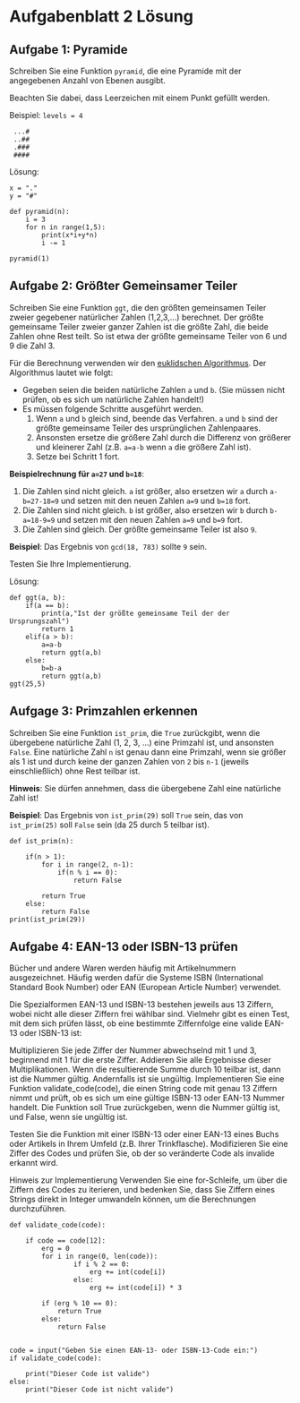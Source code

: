 # Aufgabenblatt 2 Lösung




## Aufgabe 1: Pyramide
Schreiben Sie eine Funktion `pyramid`, die eine Pyramide mit der angegebenen Anzahl von Ebenen ausgibt.

Beachten Sie dabei, dass Leerzeichen mit einem Punkt gefüllt werden.

Beispiel: `levels = 4`
```
 ...#
 ..##
 .###
 ####
```
Lösung:
```
x = "."
y = "#"

def pyramid(n):
    i = 3
    for n in range(1,5):
        print(x*i+y*n)
        i -= 1

pyramid(1)
```



## Aufgabe 2: Größter Gemeinsamer Teiler
Schreiben Sie eine Funktion `ggt`, die den größten gemeinsamen Teiler zweier gegebener natürlicher Zahlen (1,2,3,...) berechnet.
Der größte gemeinsame Teiler zweier ganzer Zahlen ist die größte Zahl, die beide Zahlen ohne Rest teilt.
So ist etwa der größte gemeinsame Teiler von 6 und 9 die Zahl 3.

Für die Berechnung verwenden wir den [euklidschen Algorithmus](https://de.wikipedia.org/wiki/Euklidischer_Algorithmus).
Der Algorithmus lautet wie folgt:

* Gegeben seien die beiden natürliche Zahlen `a` und `b`. (Sie müssen nicht prüfen, ob es sich um natürliche Zahlen handelt!)
* Es müssen folgende Schritte ausgeführt werden.
    1. Wenn `a` und `b` gleich sind, beende das Verfahren. `a` und `b` sind der größte gemeinsame Teiler des ursprünglichen Zahlenpaares.
    2. Ansonsten ersetze die größere Zahl durch die Differenz von größerer und kleinerer Zahl (z.B. `a=a-b` wenn `a` die größere Zahl ist).
    3. Setze bei Schritt 1 fort.

**Beispielrechnung für `a=27` und `b=18`**:
1. Die Zahlen sind nicht gleich. `a` ist größer, also ersetzen wir `a` durch `a-b=27-18=9` und setzen mit den neuen Zahlen `a=9` und `b=18` fort.
2. Die Zahlen sind nicht gleich. `b` ist größer, also ersetzen wir `b` durch `b-a=18-9=9` und setzen mit den neuen Zahlen `a=9` und `b=9` fort.
3. Die Zahlen sind gleich. Der größte gemeinsame Teiler ist also `9`.

**Beispiel**: Das Ergebnis von `gcd(18, 783)` sollte `9` sein.

Testen Sie Ihre Implementierung.

Lösung:
```
def ggt(a, b):
    if(a == b):
        print(a,"Ist der größte gemeinsame Teil der der Ursprungszahl")
        return 1
    elif(a > b):
        a=a-b
        return ggt(a,b)
    else:
        b=b-a
        return ggt(a,b)
ggt(25,5)
```


## Aufgage 3: Primzahlen erkennen
Schreiben Sie eine Funktion `ist_prim`, die `True` zurückgibt, wenn die übergebene natürliche Zahl (1, 2, 3, ...) eine Primzahl ist, und ansonsten `False`.
Eine natürliche Zahl `n` ist genau dann eine Primzahl, wenn sie größer als 1 ist und durch keine der ganzen Zahlen von `2` bis `n-1` (jeweils einschließlich) ohne Rest teilbar ist.

**Hinweis**: Sie dürfen annehmen, dass die übergebene Zahl eine natürliche Zahl ist!

**Beispiel**: Das Ergebnis von `ist_prim(29)` soll `True` sein, das von `ist_prim(25)` soll `False` sein (da 25 durch 5 teilbar ist).
```
def ist_prim(n):

    if(n > 1):
        for i in range(2, n-1):
            if(n % i == 0):
                return False

        return True
    else:
        return False
print(ist_prim(29))
```



## Aufgabe 4: EAN-13 oder ISBN-13 prüfen
Bücher und andere Waren werden häufig mit Artikelnummern ausgezeichnet. Häufig werden dafür die Systeme ISBN (International Standard Book Number) oder EAN (European Article Number) verwendet.

Die Spezialformen EAN-13 und ISBN-13 bestehen jeweils aus 13 Ziffern, wobei nicht alle dieser Ziffern frei wählbar sind. Vielmehr gibt es einen Test, mit dem sich prüfen lässt, ob eine bestimmte Ziffernfolge eine valide EAN-13 oder ISBN-13 ist:

Multiplizieren Sie jede Ziffer der Nummer abwechselnd mit 1 und 3, beginnend mit 1 für die erste Ziffer.
Addieren Sie alle Ergebnisse dieser Multiplikationen.
Wenn die resultierende Summe durch 10 teilbar ist, dann ist die Nummer gültig. Andernfalls ist sie ungültig.
Implementieren Sie eine Funktion validate_code(code), die einen String code mit genau 13 Ziffern nimmt und prüft, ob es sich um eine gültige ISBN-13 oder EAN-13 Nummer handelt. Die Funktion soll True zurückgeben, wenn die Nummer gültig ist, und False, wenn sie ungültig ist.

Testen Sie die Funktion mit einer ISBN-13 oder einer EAN-13 eines Buchs oder Artikels in Ihrem Umfeld (z.B. Ihrer Trinkflasche). Modifizieren Sie eine Ziffer des Codes und prüfen Sie, ob der so veränderte Code als invalide erkannt wird.

Hinweis zur Implementierung
Verwenden Sie eine for-Schleife, um über die Ziffern des Codes zu iterieren, und bedenken Sie, dass Sie Ziffern eines Strings direkt in Integer umwandeln können, um die Berechnungen durchzuführen.

```
def validate_code(code):

    if code == code[12]:
        erg = 0
        for i in range(0, len(code)):
                if i % 2 == 0:
                    erg += int(code[i])
                else:
                    erg += int(code[i]) * 3

        if (erg % 10 == 0):
            return True
        else:
            return False


code = input("Geben Sie einen EAN-13- oder ISBN-13-Code ein:")
if validate_code(code):

    print("Dieser Code ist valide")
else:
    print("Dieser Code ist nicht valide")

```
